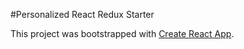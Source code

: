 #Personalized React Redux Starter

This project was bootstrapped with [Create React App](https://github.com/facebookincubator/create-react-app).



